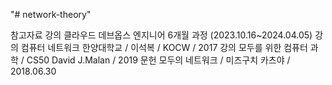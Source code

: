 "# network-theory" 


참고자료 
강의 클라우드 데브옵스 엔지니어 6개월 과정 (2023.10.16~2024.04.05)
강의 컴퓨터 네트워크 한양대학교 / 이석복 / KOCW / 2017
강의 모두를 위한 컴퓨터 과학 / CS50 David J.Malan / 2019 
문헌 모두의 네트워크 / 미즈구치 카츠야 / 2018.06.30
